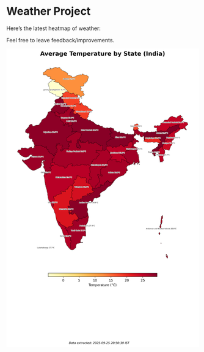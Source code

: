 # Weather Project

Here’s the latest heatmap of weather:

Feel free to leave feedback/improvements.

![India Heatmap](docs/assets/india_heatmap.png?v=D55DC0)
